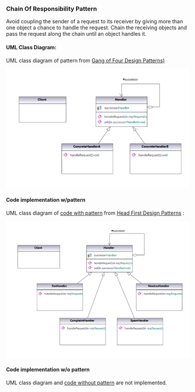 ### Chain Of Responsibility Pattern

Avoid coupling the sender of a request to its receiver by giving more than one object a chance to handle the request. Chain the receiving objects and pass the request along the chain until an object handles it.

#### UML Class Diagram:

UML class diagram of pattern from  [Gang of Four Design Patterns)](https://www.amazon.com/Design-Patterns-Object-Oriented-Addison-Wesley-Professional-ebook/dp/B000SEIBB8) 

<img src="chain_of_responsibility.png" alt="drawing" width="600"/> 

#### Code implementation w/pattern

UML class diagram of [code with pattern](../../app/src/main/java/com/example/gofp/head_first/sol/behavioral/chain_of_responsibility) from [Head First Design Patterns](https://www.amazon.com/Head-First-Design-Patterns-Brain-Friendly/dp/0596007124) :

<img src="chain_of_responsibility_sol.png" alt="drawing" width="600"/> 

#### Code implementation w/o pattern

UML class diagram and [code without pattern](../../app/src/main/java/com/example/gofp/head_first/pre/behavioral/chain_of_responsibility) are not implemented.
